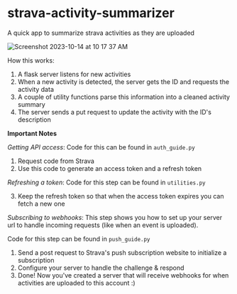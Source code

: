 # strava-activity-summarizer
A quick app to summarize strava activities as they are uploaded

![Screenshot 2023-10-14 at 10 17 37 AM](https://github.com/colinfitzgerald328/strava-activity-summarizer/assets/64982557/0df80a9b-3cb3-444e-b8b1-9128726ccda6)

How this works: 

1) A flask server listens for new activities 
2) When a new activity is detected, the server gets the ID and requests the activity data 
3) A couple of utility functions parse this information into a cleaned activity summary 
4) The server sends a put request to update the activity with the ID's description


**Important Notes**

*Getting API access*: 
Code for this can be found in `auth_guide.py`
1. Request code from Strava 
2. Use this code to generate an access token and a refresh token 

*Refreshing a token*: Code for this step can be found in `utilities.py`

3. Keep the refresh token so that when the access token expires you can fetch a new one 

*Subscribing to webhooks*: This step shows you how to set up your server url to handle incoming requests (like when an event is uploaded). 

Code for this step can be found in `push_guide.py`
1. Send a post request to Strava's push subscription website to initialize a subscription 
2. Configure your server to handle the challenge & respond 
3. Done! Now you've created a server that will receive webhooks for when activities are uploaded to this account :)
